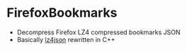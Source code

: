 # FirefoxBookmarks

- Decompress Firefox LZ4 compressed bookmarks JSON
- Basically [lz4json](https://github.com/andikleen/lz4json) rewritten in C++
